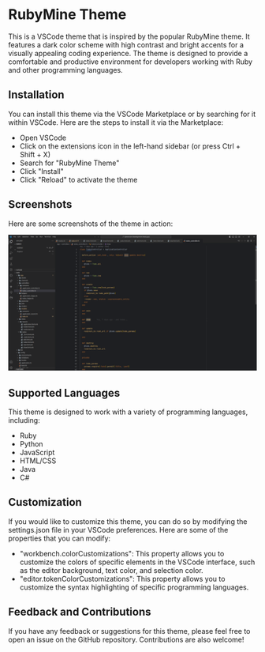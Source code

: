 # RubyMine Theme

This is a VSCode theme that is inspired by the popular RubyMine theme. It features a dark color scheme with high contrast and bright accents for a visually appealing coding experience. The theme is designed to provide a comfortable and productive environment for developers working with Ruby and other programming languages.

## Installation

You can install this theme via the VSCode Marketplace or by searching for it within VSCode. Here are the steps to install it via the Marketplace:

- Open VSCode
- Click on the extensions icon in the left-hand sidebar (or press Ctrl + Shift + X)
- Search for "RubyMine Theme"
- Click "Install"
- Click "Reload" to activate the theme

## Screenshots

Here are some screenshots of the theme in action:

![RubyMine Theme Screenshot 1](./screenshots/screenshot1.png)

## Supported Languages

This theme is designed to work with a variety of programming languages, including:

- Ruby
- Python
- JavaScript
- HTML/CSS
- Java
- C#

## Customization

If you would like to customize this theme, you can do so by modifying the settings.json file in your VSCode preferences. Here are some of the properties that you can modify:

- "workbench.colorCustomizations": This property allows you to customize the colors of specific elements in the VSCode interface, such as the editor background, text color, and selection color.
- "editor.tokenColorCustomizations": This property allows you to customize the syntax highlighting of specific programming languages.

## Feedback and Contributions

If you have any feedback or suggestions for this theme, please feel free to open an issue on the GitHub repository. Contributions are also welcome!

